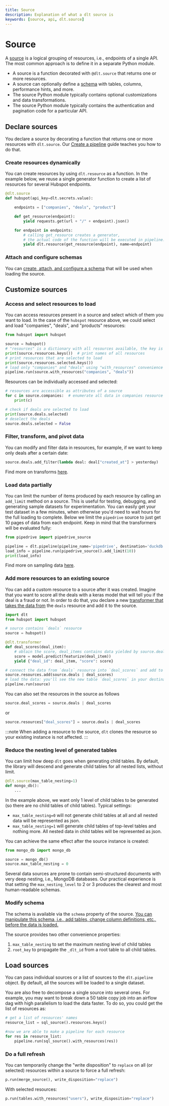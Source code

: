 ```yaml
---
title: Source
description: Explanation of what a dlt source is
keywords: [source, api, dlt.source]
---
```


# Source

A [source](glossary.md#source) is a logical grouping of resources, i.e., endpoints of a
single API. The most common approach is to define it in a separate Python module.

- A source is a function decorated with `@dlt.source` that returns one or more resources.
- A source can optionally define a [schema](schema.md) with tables, columns, performance hints, and
  more.
- The source Python module typically contains optional customizations and data transformations.
- The source Python module typically contains the authentication and pagination code for a particular
  API.

## Declare sources

You declare a source by decorating a function that returns one or more resources with `dlt.source`. Our
[Create a pipeline](../walkthroughs/create-a-pipeline.md) guide teaches you how to do that.

### Create resources dynamically

You can create resources by using `dlt.resource` as a function. In the example below, we reuse a
single generator function to create a list of resources for several Hubspot endpoints.

```python
@dlt.source
def hubspot(api_key=dlt.secrets.value):

    endpoints = ["companies", "deals", "product"]

    def get_resource(endpoint):
        yield requests.get(url + "/" + endpoint).json()

    for endpoint in endpoints:
        # calling get_resource creates a generator,
        # the actual code of the function will be executed in pipeline.run
        yield dlt.resource(get_resource(endpoint), name=endpoint)
```

### Attach and configure schemas

You can [create, attach, and configure a schema](schema.md#attaching-schemas-to-sources) that will be
used when loading the source.

## Customize sources

### Access and select resources to load

You can access resources present in a source and select which of them you want to load. In the case of
the `hubspot` resource above, we could select and load "companies", "deals", and "products" resources:

```python
from hubspot import hubspot

source = hubspot()
# "resources" is a dictionary with all resources available, the key is the resource name
print(source.resources.keys())  # print names of all resources
# print resources that are selected to load
print(source.resources.selected.keys())
# load only "companies" and "deals" using "with_resources" convenience method
pipeline.run(source.with_resources("companies", "deals"))
```

Resources can be individually accessed and selected:

```python
# resources are accessible as attributes of a source
for c in source.companies:  # enumerate all data in companies resource
    print(c)

# check if deals are selected to load
print(source.deals.selected)
# deselect the deals
source.deals.selected = False
```

### Filter, transform, and pivot data

You can modify and filter data in resources, for example, if we want to keep only deals after a certain
date:

```python
source.deals.add_filter(lambda deal: deal["created_at"] > yesterday)
```

Find more on transforms [here](resource.md#filter-transform-and-pivot-data).

### Load data partially

You can limit the number of items produced by each resource by calling an `add_limit` method on a
source. This is useful for testing, debugging, and generating sample datasets for experimentation.
You can easily get your test dataset in a few minutes, when otherwise you'd need to wait hours for
the full loading to complete. Below we limit the `pipedrive` source to just get 10 pages of data
from each endpoint. Keep in mind that the transformers will be evaluated fully:

```python
from pipedrive import pipedrive_source

pipeline = dlt.pipeline(pipeline_name='pipedrive', destination='duckdb', dataset_name='pipedrive_data')
load_info = pipeline.run(pipedrive_source().add_limit(10))
print(load_info)
```

Find more on sampling data [here](resource.md#sample-from-large-data).

### Add more resources to an existing source

You can add a custom resource to a source after it was created. Imagine that you want to score all the
deals with a keras model that will tell you if the deal is a fraud or not. In order to do that, you declare a new
[transformer that takes the data from](resource.md#feeding-data-from-one-resource-into-another) the `deals`
resource and add it to the source.

```python
import dlt
from hubspot import hubspot

# source contains `deals` resource
source = hubspot()

@dlt.transformer
def deal_scores(deal_item):
    # obtain the score, deal_items contains data yielded by source.deals
    score = model.predict(featurize(deal_item))
    yield {"deal_id": deal_item, "score": score}

# connect the data from `deals` resource into `deal_scores` and add to the source
source.resources.add(source.deals | deal_scores)
# load the data: you'll see the new table `deal_scores` in your destination!
pipeline.run(source)
```
You can also set the resources in the source as follows
```python
source.deal_scores = source.deals | deal_scores
```
or
```python
source.resources["deal_scores"] = source.deals | deal_scores
```
:::note
When adding a resource to the source, `dlt` clones the resource so your existing instance is not affected.
:::

### Reduce the nesting level of generated tables

You can limit how deep `dlt` goes when generating child tables. By default, the library will descend
and generate child tables for all nested lists, without limit.

```python
@dlt.source(max_table_nesting=1)
def mongo_db():
    ...
```

In the example above, we want only 1 level of child tables to be generated (so there are no child
tables of child tables). Typical settings:

- `max_table_nesting=0` will not generate child tables at all and all nested data will be
  represented as json.
- `max_table_nesting=1` will generate child tables of top-level tables and nothing more. All nested
  data in child tables will be represented as json.

You can achieve the same effect after the source instance is created:

```python
from mongo_db import mongo_db

source = mongo_db()
source.max_table_nesting = 0
```

Several data sources are prone to contain semi-structured documents with very deep nesting, i.e.,
MongoDB databases. Our practical experience is that setting the `max_nesting_level` to 2 or 3
produces the clearest and most human-readable schemas.

### Modify schema

The schema is available via the `schema` property of the source.
[You can manipulate this schema, i.e., add tables, change column definitions, etc., before the data is loaded.](schema.md#schema-is-modified-in-the-source-function-body)

The source provides two other convenience properties:

1. `max_table_nesting` to set the maximum nesting level of child tables
1. `root_key` to propagate the `_dlt_id` from a root table to all child tables.

## Load sources

You can pass individual sources or a list of sources to the `dlt.pipeline` object. By default, all the
sources will be loaded to a single dataset.

You are also free to decompose a single source into several ones. For example, you may want to break
down a 50 table copy job into an airflow dag with high parallelism to load the data faster. To do
so, you could get the list of resources as:

```python
# get a list of resources' names
resource_list = sql_source().resources.keys()

#now we are able to make a pipeline for each resource
for res in resource_list:
    pipeline.run(sql_source().with_resources(res))
```

### Do a full refresh

You can temporarily change the "write disposition" to `replace` on all (or selected) resources within
a source to force a full refresh:

```python
p.run(merge_source(), write_disposition="replace")
```

With selected resources:

```python
p.run(tables.with_resources("users"), write_disposition="replace")
```

